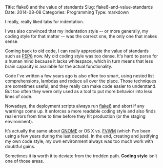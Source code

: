 Title: flake8 and the value of standards
Slug: flake8-and-value-standards
Date: 2014-08-08
Categories: Programming
Type: markdown

I really, really liked tabs for indentation.

I was also convinced that my indentation style -- or more generally, my coding style for that matter -- was the correct one, the only one that makes sense.

Coming back to old code, I can really appreciate the value of standards such as [PEP8](http://www.python.org/dev/peps/pep-0008/) now. My old coding style was too dense. It's hard to parse for a human mind because it lacks whitespace, which in turn means that less brain capacity is available for the actual functionality.

Code I've written a few years ago is also often too smart, using nested list comprehensions, lambdas and reduce all over the place. Those techniques are sometimes useful, and they really can make code easier to understand. But too often they were only used as a tool to put more behavior into less lines of code.

Nowadays, the deployment scripts always run [flake8](http://flake8.readthedocs.org/) and abort if any warnings come up. It enforces a more readable coding style and also finds real errors from time to time before they hit production (or the staging environment).

It’s actually the same about [GNOME](http://www.gnome.org/) or OS X vs. [FVWM](http://www.fvwm.org/) (which I've been using a few years during the last decade). In the end, creating and justifying my own code style, my own environment always was too much work with doubtful gains.

Sometimes it **is** worth it to deviate from the trodden path. **Coding style** isn’t one of those areas.
